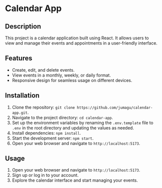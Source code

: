 # Calendar App

## Description

This project is a calendar application built using React. It allows users to view and manage their events and appointments in a user-friendly interface.

## Features

- Create, edit, and delete events.
- View events in a monthly, weekly, or daily format.
- Responsive design for seamless usage on different devices.

## Installation

1. Clone the repository: `git clone https://github.com/jumagu/calendar-app.git`.
2. Navigate to the project directory: `cd calendar-app`.
3. Set up the environment variables by renaming the `.env.template` file to `.env` in the root directory and updating the values as needed.
4. Install dependencies: `npm install`.
5. Start the development server: `npm start`.
6. Open your web browser and navigate to `http://localhost:5173`.

## Usage

1. Open your web browser and navigate to `http://localhost:5173`.
2. Sign up or log in to your account.
3. Explore the calendar interface and start managing your events.
